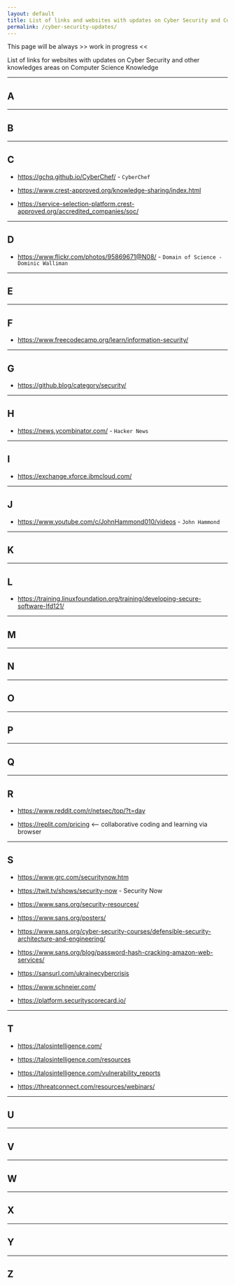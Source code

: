 ```yaml
---
layout: default
title: List of links and websites with updates on Cyber Security and Computer Science Knowledge
permalink: /cyber-security-updates/
---
```


This page will be always >> work in progress <<

List of links for websites with updates on Cyber Security and other knowledges areas on Computer Science Knowledge

----

## A

----

## B

----

## C

* <https://gchq.github.io/CyberChef/> - `CyberChef`

* <https://www.crest-approved.org/knowledge-sharing/index.html>
* <https://service-selection-platform.crest-approved.org/accredited_companies/soc/>

----

## D

* <https://www.flickr.com/photos/95869671@N08/> - `Domain of Science - Dominic Walliman`

----

## E

----

## F

* <https://www.freecodecamp.org/learn/information-security/>

----

## G

* <https://github.blog/category/security/>

----

## H

* <https://news.ycombinator.com/> - `Hacker News`

----

## I

* <https://exchange.xforce.ibmcloud.com/>

----

## J

* <https://www.youtube.com/c/JohnHammond010/videos> - `John Hammond`

----

## K

----

## L

* <https://training.linuxfoundation.org/training/developing-secure-software-lfd121/>

----

## M

----

## N

----

## O

----

## P

----

## Q

----

## R

* <https://www.reddit.com/r/netsec/top/?t=day>

* <https://replit.com/pricing> <-- collaborative coding and learning via browser

----

## S

* <https://www.grc.com/securitynow.htm>
* <https://twit.tv/shows/security-now> - Security Now

* <https://www.sans.org/security-resources/>
* <https://www.sans.org/posters/>
* <https://www.sans.org/cyber-security-courses/defensible-security-architecture-and-engineering/>
* <https://www.sans.org/blog/password-hash-cracking-amazon-web-services/>
* <https://sansurl.com/ukrainecybercrisis>

* <https://www.schneier.com/>

* <https://platform.securityscorecard.io/>

----

## T

* <https://talosintelligence.com/>
* <https://talosintelligence.com/resources>
* <https://talosintelligence.com/vulnerability_reports>

* <https://threatconnect.com/resources/webinars/>

----

## U

----

## V

----

## W

----

## X

----

## Y

----

## Z
